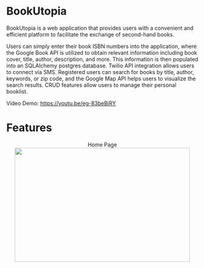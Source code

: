 # BookUtopia
BookUtopia is a web application that provides users with a convenient and efficient platform to facilitate the exchange of second-hand books.

Users can simply enter their book ISBN numbers into the application, where the Google Book API is utilized to obtain relevant information including book cover, title, author, description, and more.  This information is then populated into an SQLAlchemy postgres database. Twilio API integration allows users to connect via SMS.  Registered users can search for books by title, author, keywords, or zip code, and the Google Map API helps users to visualize the search results. CRUD features allow users to manage their personal booklist.

Video Demo: https://youtu.be/eg-83beBiRY

# Features



<p align="center">
  Home Page
  <br>
  <img width="460" height="300" src="https://media.giphy.com/media/SUFTlmyxli2G1tDoXI/giphy.gif">
</p>
